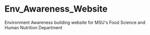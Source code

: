 # Env_Awareness_Website
Environment Awareness building website for MSU's Food Science and Human Nutrition Department
